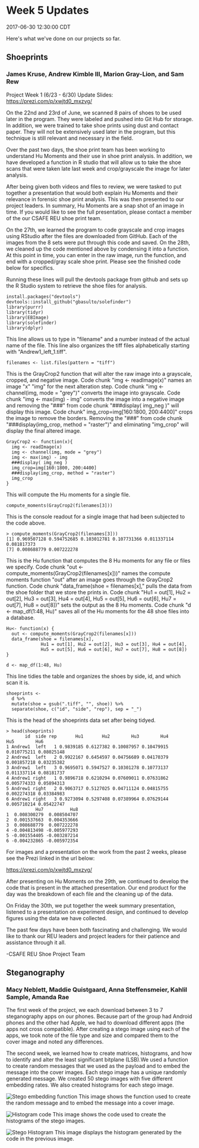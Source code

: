 Week 5 Updates
================
2017-06-30 12:30:00 CDT

Here's what we've done on our projects so far.

Shoeprints
----------

### James Kruse, Andrew Kimble III, Marion Gray-Lion, and Sam Rew

Project Week 1 (6/23 - 6/30) Update Slides: <https://prezi.com/p/xwjtd0_mxzvg/>

On the 22nd and 23rd of June, we scanned 8 pairs of shoes to be used later in the program. They were labeled and pushed into Git Hub for storage. In addition, we were trained to take shoe prints using dust and contact paper. They will not be extensively used later in the program, but this technique is still relevant and necessary in the field.

Over the past two days, the shoe print team has been working to understand Hu Moments and their use in shoe print analysis. In addition, we have developed a function in R studio that will allow us to take the shoe scans that were taken late last week and crop/grayscale the image for later analysis.

After being given both videos and files to review, we were tasked to put together a presentation that would both explain Hu Moments and their relevance in forensic shoe print analysis. This was then presented to our project leaders. In summary, Hu Moments are a snap shot of an image in time. If you would like to see the full presentation, please contact a member of the our CSAFE REU shoe print team.

On the 27th, we learned the program to code grayscale and crop images using RStudio after the files are downloaded from GitHub. Each of the images from the 8 sets were put through this code and saved. On the 28th, we cleaned up the code mentioned above by condensing it into a function. At this point in time, you can enter in the raw image, run the function, and end with a cropped/gray scale shoe print. Please see the finished code below for specifics.

Running these lines will pull the devtools package from github and sets up the R Studio system to retrieve the shoe files for analysis.

    install.packages("devtools")
    devtools::install_github("gbasulto/solefinder")
    library(purrr)
    library(tidyr)
    library(EBImage)
    library(solefinder)
    library(dplyr)

This line allows us to type in "filename" and a number instead of the actual name of the file. This line also organizes the tiff files alphabetically starting with "Andrew1\_left\_1.tiff".

    filenames <- list.files(pattern = "tiff")

This is the GrayCrop2 function that will alter the raw image into a grayscale, cropped, and negative image. Code chunk "img &lt;- readImage(x)" names an image "x" "img" for the next alteration step. Code chunk "img &lt;- channel(img, mode = "grey")" converts the image into grayscale. Code chunk "img &lt;- max(img) - img" converts the image into a negative image and removing the "\#\#\#" from code chunk "\#\#\#display( img\_neg )" will display this image. Code chunk" img\_crop=img\[160:1800, 200:4400\]" crops the image to remove the borders. Removing the "\#\#\#" from code chunk "\#\#\#display(img\_crop, method = "raster")" and eliminating "img\_crop" will display the final altered image.

    GrayCrop2 <- function(x){
      img <- readImage(x) 
      img <- channel(img, mode = "grey") 
      img <- max(img) - img
      ###display( img_neg )
      img_crop=img[160:1800, 200:4400]
      ###display(img_crop, method = "raster")
      img_crop
    }

This will compute the Hu moments for a single file.

    compute_moments(GrayCrop2(filenames[3]))

This is the console readout for a single image that had been subjected to the code above.

    > compute_moments(GrayCrop2(filenames[3]))
    [1] 0.969507128 0.594752685 0.103012781 0.107731366 0.011337114 0.081817373
    [7] 0.008688779 0.007222278

This is the Hu function that computes the 8 Hu moments for any file or files we specify. Code chunk "out &lt;- compute\_moments(GrayCrop2(filenames\[x\]))" names the compute moments function "out" after an image goes through the GrayCrop2 function. Code chunk "data\_frame(shoe = filenames\[x\]," pulls the data from the shoe folder that we store the prints in. Code chunk "Hu1 = out\[1\], Hu2 = out\[2\], Hu3 = out\[3\], Hu4 = out\[4\], Hu5 = out\[5\], Hu6 = out\[6\], Hu7 = out\[7\], Hu8 = out\[8\])" sets the output as the 8 Hu moments. Code chunk "d &lt;- map\_df(1:48, Hu)" saves all of the Hu moments for the 48 shoe files into a database.

    Hu<- function(x) {
      out <- compute_moments(GrayCrop2(filenames[x]))
      data_frame(shoe = filenames[x],
                 Hu1 = out[1], Hu2 = out[2], Hu3 = out[3], Hu4 = out[4],
                 Hu5 = out[5], Hu6 = out[6], Hu7 = out[7], Hu8 = out[8])
    }

    d <- map_df(1:48, Hu)

This line tidies the table and organizes the shoes by side, id, and which scan it is.

    shoeprints <- 
      d %>%
      mutate(shoe = gsub(".tiff", "", shoe)) %>%
      separate(shoe, c("id", "side", "rep"), sep = "_")

This is the head of the shoeprints data set after being tidyed.

    > head(shoeprints)
           id  side rep       Hu1       Hu2        Hu3        Hu4         Hu5        Hu6
    1 Andrew1  left   1 0.9839185 0.6127382 0.10087957 0.10479915 0.010775211 0.08025148
    2 Andrew1  left   2 0.9922167 0.6454597 0.04756689 0.04170379 0.001857218 0.03235382
    3 Andrew1  left   3 0.9695071 0.5947527 0.10301278 0.10773137 0.011337114 0.08181737
    4 Andrew1 right   1 0.9896718 0.6210294 0.07609011 0.07631862 0.005774333 0.05894313
    5 Andrew1 right   2 0.9063717 0.5127025 0.04711124 0.04815755 0.002274318 0.03384983
    6 Andrew1 right   3 0.9273094 0.5297408 0.07389964 0.07629144 0.005710214 0.05422747
               Hu7          Hu8
    1  0.008300279  0.008504707
    2  0.001537663  0.004353666
    3  0.008688779  0.007222278
    4 -0.004813498 -0.005977293
    5 -0.001554405 -0.003287214
    6 -0.004232865 -0.005972354

For images and a presentation on the work from the past 2 weeks, please see the Prezi linked in the url below:

<https://prezi.com/p/xwjtd0_mxzvg/>

After presenting on Hu Moments on the 29th, we continued to develop the code that is present in the attached presentation. Our end product for the day was the breakdown of each file and the cleaning up of the data.

On Friday the 30th, we put together the week summary presentation, listened to a presentation on experiment design, and continued to develop figures using the data we have collected.

The past few days have been both fascinating and challenging. We would like to thank our REU leaders and project leaders for their patience and assistance through it all.

-CSAFE REU Shoe Project Team

Steganography
-------------

### Macy Neblett, Maddie Quistgaard, Anna Steffensmeier, Kahlil Sample, Amanda Rae

The first week of the project, we each download between 3 to 7 steganography apps on our phones. Because part of the group had Android phones and the other had Apple, we had to download different apps (the apps not cross compatible). After creating a stego image using each of the apps, we took note of the file type and size and compared them to the cover image and noted any differences.

The second week, we learned how to create matrices, histograms, and how to identify and alter the least significant bitplane (LSB).We used a function to create random messages that we used as the payload and to embed the message into the cover images. Each stego image has a unique randomly generated message. We created 50 stego images with five different embedding rates. We also created histograms for each stego image.

![Stego embedding function](Matlab.png) This image shows the function used to create the random message and to embed the message into a cover image.

![Histogram code](CS2graphcode.png) This image shows the code used to create the histograms of the stego images.

![Stego Histogram](CS2graph.png) This image displays the histogram generated by the code in the previous image.
